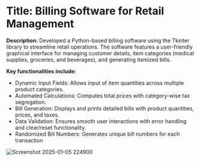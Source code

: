 # Title: Billing Software for Retail Management

**Description:**
Developed a Python-based billing software using the Tkinter library to streamline retail operations. The software features a user-friendly graphical interface for managing customer details, item categories (medical supplies, groceries, and beverages), and generating itemized bills. 

**Key functionalities include:**
- Dynamic Input Fields: Allows input of item quantities across multiple product categories.
- Automated Calculations: Computes total prices with category-wise tax segregation.
- Bill Generation: Displays and prints detailed bills with product quantities, prices, and taxes.
- Data Validation: Ensures smooth user interactions with error handling and clear/reset functionality.
- Randomized Bill Numbers: Generates unique bill numbers for each transaction


![Screenshot 2025-01-05 224900](https://github.com/user-attachments/assets/0db24a5f-aaaa-4425-9f8b-773862cdf24f)
